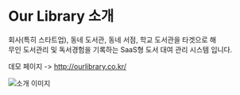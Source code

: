 # Our Library 소개
회사(특히 스타트업), 동네 도서관, 동네 서점, 학교 도서관을 타겟으로 해  
무인 도서관리 및 독서경험을 기록하는 SaaS형 도서 대여 관리 시스템 입니다.


데모 페이지 ->  http://ourlibrary.co.kr/

![소개 이미지](https://s3.ap-northeast-2.amazonaws.com/ourlibrary.co.kr/share/%E1%84%85%E1%85%A2%E1%86%AB%E1%84%83%E1%85%B1%E1%86%BC.jpg)
